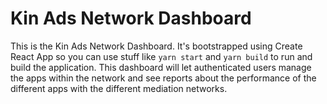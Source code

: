 # Kin Ads Network Dashboard

This is the Kin Ads Network Dashboard. It's bootstrapped using
Create React App so you can use stuff like `yarn start` and
`yarn build` to run and build the application. This dashboard
will let authenticated users manage the apps within the network
and see reports about the performance of the different apps
with the different mediation networks.
